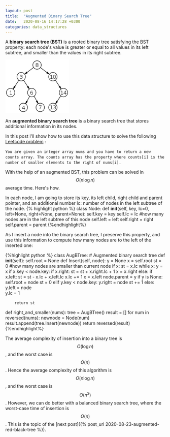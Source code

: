 ```yaml
---
layout: post
title:  "Augmented Binary Search Tree"
date:   2020-08-16 14:17:28 +0300
categories: data_structures
---
```

<!-- Mathjax Support -->
<script type="text/javascript" async
  src="https://cdn.mathjax.org/mathjax/latest/MathJax.js?config=TeX-MML-AM_CHTML">
</script>

A **binary search tree (BST)** is a rooted binary tree satisfying the BST property: each node's value is greater or equal to all values in its left subtree, and smaller than the values in its right subtree.

![Binary search tree. Image source: Wikipedia](/assets/binary_search_tree.png)

An **augmented binary search tree** is a binary search tree that stores additional information in its nodes.

In this post I'll show how to use this data structure to solve the following [Leetcode problem][leetcode] :

`You are given an integer array nums and you have to return a new counts array. The counts array has the property where counts[i] is the number of smaller elements to the right of nums[i].`

With the help of an augmented BST, this problem can be solved in $$O(n \log n)$$ average time. Here's how.

In each node, I am going to store its key, its left child, right child and parent pointer, and an additional number lc: number of nodes in the left subtree of the node.
{% highlight python %}
class Node:
    def __init__(self, key, lc=0, left=None, right=None, parent=None):
        self.key = key 
        self.lc = lc #how many nodes are in the left subtree of this node
        self.left = left
        self.right = right
        self.parent = parent
{%endhighlight%}

As I insert a node into the binary search tree, I preserve this property, and use this information to compute how many nodes are to the left of the inserted one:

{%highlight python %}
class AugBTree: # Augmented binary search tree
    def __init__(self):
        self.root = None
    def Insert(self, node):
        y = None
        x = self.root
        st = 0 #how many nodes are smaller than current node
        if x:
            st = x.lc
        while x:
            y = x
            if x.key < node.key:
                if x.right:
                    st = st + x.right.lc + 1
                x = x.right
            else:
                if x.left:
                    st = st - x.lc + x.left.lc
                    x.lc += 1
                x = x.left
        node.parent = y
        if y is None:
            self.root = node
            st = 0
        elif y.key < node.key:
            y.right = node
            st += 1
        else:
            y.left = node  
            y.lc = 1
            
        return st
        
def right_and_smaller(nums):
    tree = AugBTree()
    result = []
    for num in reversed(nums):
        newnode = Node(num)
        result.append(tree.Insert(newnode))
    return reversed(result)
{%endhighlight%}

The average complexity of insertion into a binary tree is $$ O(\log n)$$, and the worst case is $$O(n)$$. Hence the average complexity of this algorithm is $$O(n \log n)$$, and the worst case is $$O(n^2)$$. However, we can do better with a balanced binary search tree, where the worst-case time of insertion is $$O(n)$$. This is the topic of the [next post]({% post_url 2020-08-23-augmented-red-black-tree %}).

[leetcode]: https://leetcode.com/problems/count-of-smaller-numbers-after-self/
